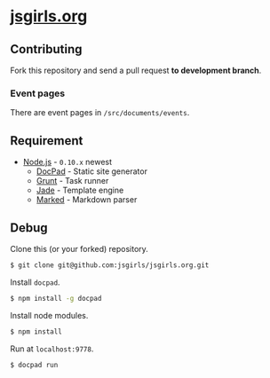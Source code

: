 # [jsgirls.org](http://jsgirls.org)

## Contributing

Fork this repository and send a pull request **to development branch**.

### Event pages

There are event pages in `/src/documents/events`.

## Requirement

- [Node.js](http://nodejs.org/) - `0.10.x` newest
    - [DocPad](http://docpad.org/) - Static site generator
    - [Grunt](http://gruntjs.com/) - Task runner
    - [Jade](http://jade-lang.com/) - Template engine
    - [Marked](https://github.com/chjj/marked) - Markdown parser

## Debug

Clone this (or your forked) repository.

```sh
$ git clone git@github.com:jsgirls/jsgirls.org.git
```

Install `docpad`.

```sh
$ npm install -g docpad
```

Install node modules.

```sh
$ npm install
```

Run at `localhost:9778`.

```sh
$ docpad run
```